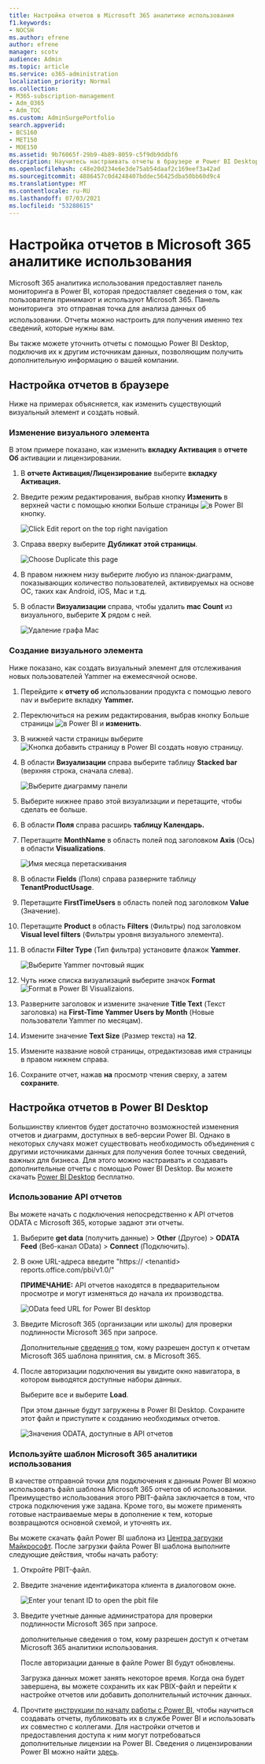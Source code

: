 ```yaml
---
title: Настройка отчетов в Microsoft 365 аналитике использования
f1.keywords:
- NOCSH
ms.author: efrene
author: efrene
manager: scotv
audience: Admin
ms.topic: article
ms.service: o365-administration
localization_priority: Normal
ms.collection:
- M365-subscription-management
- Adm_O365
- Adm_TOC
ms.custom: AdminSurgePortfolio
search.appverid:
- BCS160
- MET150
- MOE150
ms.assetid: 9b76065f-29b9-4b89-8059-c5f9db9ddbf6
description: Научитесь настраивать отчеты в браузере и Power BI Desktop.
ms.openlocfilehash: c48e20d234e6e3de75ab54daaf2c169eef3a42ad
ms.sourcegitcommit: 4886457c0d4248407bddec56425dba50bb60d9c4
ms.translationtype: MT
ms.contentlocale: ru-RU
ms.lasthandoff: 07/03/2021
ms.locfileid: "53288615"
---
```

# <a name="customize-the-reports-in-microsoft-365-usage-analytics"></a>Настройка отчетов в Microsoft 365 аналитике использования

Microsoft 365 аналитика использования предоставляет панель мониторинга в Power BI, которая предоставляет сведения о том, как пользователи принимают и используют Microsoft 365. Панель мониторинга  это отправная точка для анализа данных об использовании. Отчеты можно настроить для получения именно тех сведений, которые нужны вам.

Вы также можете уточнить отчеты с помощью Power BI Desktop, подключив их к другим источникам данных, позволяющим получить дополнительную информацию о вашей компании.

## <a name="customizing-reports-in-the-browser"></a>Настройка отчетов в браузере

Ниже на примерах объясняется, как изменить существующий визуальный элемент и создать новый.

### <a name="modify-an-existing-visual"></a>Изменение визуального элемента

В этом примере показано, как изменить **вкладку Активация** в **отчете Об** активации и лицензировании.

1. В **отчете Активация/Лицензирование** выберите **вкладку Активация.**

2. Введите режим редактирования, выбрав кнопку **Изменить** в верхней части с помощью кнопки Больше страницы ![ в Power BI ](../../media/d8da3c19-3f2d-4bf6-811e-faa804f74770.png) кнопку.

    ![Click Edit report on the top right navigation](../../media/e2c16663-1fbd-4d7f-887c-0cbb891d3b3d.png)

3. Справа вверху выберите **Дубликат этой страницы**.

    ![Choose Duplicate this page](../../media/b2d18dcd-6b82-4ce7-ab79-1b24e3721309.png)

4. В правом нижнем низу выберите любую из планок-диаграмм, показывающих количество пользователей, активируемых на основе ОС, таких как Android, iOS, Mac и т.д.

5. В области **Визуализации** справа, чтобы удалить **mac Count** из визуального, выберите **X** рядом с ней.

    ![Удаление графа Mac](../../media/ce3d8358-df57-4f64-bd25-ac5be7fc8713.png)

### <a name="create-a-new-visual"></a>Создание визуального элемента

Ниже показано, как создать визуальный элемент для отслеживания новых пользователей Yammer на ежемесячной основе.

1. Перейдите к **отчету об** использовании продукта с помощью левого nav и выберите вкладку **Yammer.**

2. Переключиться на режим редактирования, выбрав кнопку Больше страницы ![ в Power BI и ](../../media/d8da3c19-3f2d-4bf6-811e-faa804f74770.png) **изменить**.

3. В нижней части страницы выберите ![Кнопка добавить страницу в Power BI](../../media/d3b8c117-17d4-4f53-b078-8fefc2155b24.png) создать новую страницу.

4. В области **Визуализации** справа выберите таблицу **Stacked bar** (верхняя строка, сначала слева).

    ![Выберите диаграмму панели](../../media/214c3fed-6eae-43e6-83fb-708a2d74406e.png)

5. Выберите нижнее право этой визуализации и перетащите, чтобы сделать ее больше.

6. В области **Поля** справа расширь **таблицу Календарь.**

7. Перетащите **MonthName** в область полей под заголовком **Axis** (Ось) в области **Visualizations**.

    ![Имя месяца перетаскивания](../../media/bff99987-8c4b-4618-89fd-47df557b0ed7.png)

8. В области **Fields** (Поля) справа разверните таблицу **TenantProductUsage**.

9. Перетащите **FirstTimeUsers** в область полей под заголовком **Value** (Значение).

10. Перетащите **Product** в область **Filters** (Фильтры) под заголовком **Visual level filters** (Фильтры уровня визуального элемента).

11. В области **Filter Type** (Тип фильтра) установите флажок **Yammer**.

    ![Выберите Yammer почтовый ящик](../../media/82e99730-0de9-42da-928a-76aab0c3e609.png)

12. Чуть ниже списка визуализаций выберите значок **Format** ![ Format в Power BI Visualizaions. ](../../media/ee0602f3-3df5-4930-b862-db1d90ae4ae2.png)

13. Разверните заголовок и измените значение **Title Text** (Текст заголовка) на **First-Time Yammer Users by Month** (Новые пользователи Yammer по месяцам).

14. Измените значение **Text Size** (Размер текста) на **12**.

15. Измените название новой страницы, отредактизовав имя страницы в правом нижнем справа.

16. Сохраните отчет, нажав **на** просмотр чтения сверху, а затем **сохраните**.

## <a name="customizing-the-reports-in-power-bi-desktop"></a>Настройка отчетов в Power BI Desktop

Большинству клиентов будет достаточно возможностей изменения отчетов и диаграмм, доступных в веб-версии Power BI. Однако в некоторых случаях может существовать необходимость объединения с другими источниками данных для получения более точных сведений, важных для бизнеса. Для этого можно настраивать и создавать дополнительные отчеты с помощью Power BI Desktop. Вы можете скачать [Power BI Desktop](https://go.microsoft.com/fwlink/p/?linkid=849797) бесплатно.

### <a name="use-the-reporting-apis"></a>Использование API отчетов

Вы можете начать с подключения непосредственно к API отчетов ODATA с Microsoft 365, которые задают эти отчеты.

1. Выберите **get data** (получить данные) \> **Other** (Другое) \> **ODATA Feed** (Веб-канал OData) \> **Connect** (Подключить).

2. В окне URL-адреса введите "https:// <i></i> \<tenantid\> reports.office.com/pbi/v1.0/"

    **ПРИМЕЧАНИЕ:** API отчетов находятся в предварительном просмотре и могут изменяться до начала их производства.

    ![OData feed URL for Power BI desktop](../../media/c0ef967e-a454-4eba-bc8e-61e113170053.png)

3. Введите Microsoft 365 (организации или школы) для проверки подлинности Microsoft 365 при запросе.

    Дополнительные [сведения о](usage-analytics.md#faq) том, кому разрешен доступ к отчетам Microsoft 365 шаблона принятия, см. в Microsoft 365.

4. После авторизации подключения вы увидите окно навигатора, в котором выводятся доступные наборы данных.

    Выберите все и выберите **Load**.

    При этом данные будут загружены в Power BI Desktop. Сохраните этот файл и приступите к созданию необходимых отчетов.

    ![Значения ODATA, доступные в API отчетов](../../media/545b4d17-dbbd-4cfc-b75a-a8b27283d438.png)

### <a name="use-the-microsoft-365-usage-analytics-template"></a>Используйте шаблон Microsoft 365 аналитики использования

В качестве отправной точки для подключения к данным Power BI можно использовать файл шаблона Microsoft 365 отчетов об использовании. Преимущество использования этого PBIT-файла заключается в том, что строка подключения уже задана. Кроме того, вы можете применять готовые настраиваемые меры в дополнение к тем, которые возвращаются основной схемой, и уточнять их.

Вы можете скачать файл Power BI шаблона из [Центра загрузки Майкрософт](https://download.microsoft.com/download/7/8/2/782ba8a7-8d89-4958-a315-dab04c3b620c/Microsoft%20365%20Usage%20Analytics.pbit). После загрузки файла Power BI шаблона выполните следующие действия, чтобы начать работу:

1. Откройте PBIT-файл.

2. Введите значение идентификатора клиента в диалоговом окне.

    ![Enter your tenant ID to open the pbit file](../../media/071ed0bf-8b9d-49c6-81fc-fd4c6cc85bd3.png)

3. Введите учетные данные администратора для проверки подлинности Microsoft 365 при запросе.

     дополнительные сведения о том, кому разрешен доступ к отчетам Microsoft 365 аналитики использования.

    После авторизации данные в файле Power BI будут обновлены.

    Загрузка данных может занять некоторое время. Когда она будет завершена, вы можете сохранить их как PBIX-файл и перейти к настройке отчетов или добавить дополнительный источник данных.

4. Прочтите [инструкции по началу работы с Power BI](/power-bi/fundamentals/desktop-getting-started), чтобы научиться создавать отчеты, публиковать их в службе Power BI и использовать их совместно с коллегами. Для настройки отчетов и предоставления доступа к ним могут потребоваться дополнительные лицензии на Power BI. Сведения о лицензировании Power BI можно найти [здесь](https://go.microsoft.com/fwlink/p/?linkid=849803).
